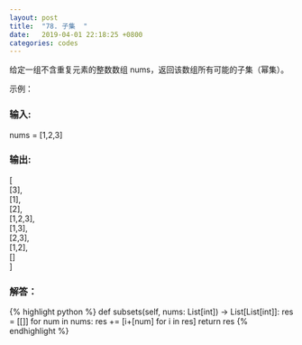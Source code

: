 ```yaml
---
layout: post
title:  "78. 子集  "
date:   2019-04-01 22:18:25 +0800
categories: codes
---
```


给定一组不含重复元素的整数数组 nums，返回该数组所有可能的子集（幂集）。

示例：  

### 输入:   
nums = [1,2,3]  

### 输出:  
[  
  [3],  
  [1],  
  [2],  
  [1,2,3],  
  [1,3],  
  [2,3],  
  [1,2],  
  []  
]  


### 解答：  

{% highlight python %}
def subsets(self, nums: List[int]) -> List[List[int]]:
    res = [[]]
    for num in nums:
        res += [i+[num] for i in res]
    return res
{% endhighlight %}

